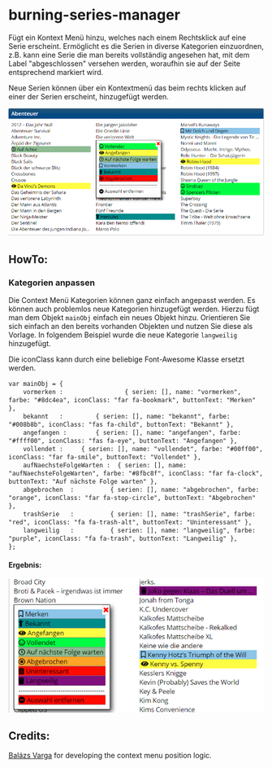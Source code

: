 # burning-series-manager
Fügt ein Kontext Menü hinzu, welches nach einem Rechtsklick auf eine Serie erscheint. Ermöglicht es die Serien in diverse Kategorien einzuordnen, z.B. kann eine Serie die man bereits vollständig angesehen hat, mit dem Label "abgeschlossen" versehen werden, woraufhin sie auf der Seite entsprechend markiert wird.

Neue Serien können über ein Kontextmenü das beim rechts klicken auf einer der Serien erscheint, hinzugefügt werden.

![alt text](https://raw.githubusercontent.com/Eddcapone/burning-series-manager/master/img/contextMenu.png)

## HowTo:

### Kategorien anpassen
Die Context Menü Kategorien können ganz einfach angepasst werden. Es können auch problemlos neue Kategorien hinzugefügt werden.
Hierzu fügt man dem Objekt `mainObj` einfach ein neues Objekt hinzu. Orientieren Sie sich einfach an den bereits vorhanden Objekten und nutzen Sie diese als Vorlage. In folgendem Beispiel wurde die neue Kategorie `langweilig` hinzugefügt.

Die iconClass kann durch eine beliebige Font-Awesome Klasse ersetzt werden.

```
var mainObj = {
	vormerken :  				{ serien: [], name: "vormerken", farbe: "#8dc4ea", iconClass: "far fa-bookmark", buttonText: "Merken" },
	bekannt   :			{ serien: [], name: "bekannt", farbe: "#008b8b", iconClass: "fas fa-child", buttonText: "Bekannt" },
	angefangen :		{ serien: [], name: "angefangen", farbe: "#ffff00", iconClass: "fas fa-eye", buttonText: "Angefangen" },
	vollendet :		{ serien: [], name: "vollendet", farbe: "#00ff00", iconClass: "far fa-smile", buttonText: "Vollendet" },
	aufNaechsteFolgeWarten :  { serien: [], name: "aufNaechsteFolgeWarten", farbe: "#8fbc8f", iconClass: "far fa-clock", buttonText: "Auf nächste Folge warten" },
	abgebrochen  : 			{ serien: [], name: "abgebrochen", farbe: "orange", iconClass: "far fa-stop-circle", buttonText: "Abgebrochen" },
	trashSerie 	 :			{ serien: [], name: "trashSerie", farbe: "red", iconClass: "fa fa-trash-alt", buttonText: "Uninteressant" },
	langweilig 	 :			{ serien: [], name: "langweilig", farbe: "purple", iconClass: "fa fa-trash", buttonText: "Langweilig" },
};
```

#### Ergebnis:

![alt text](https://raw.githubusercontent.com/Eddcapone/burning-series-manager/master/img/newButton.PNG)

## Credits:
[Balázs Varga](https://stackoverflow.com/users/2909109/bal%C3%A1zs-varga) for developing the context menu position logic.
